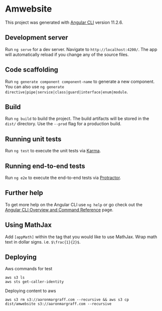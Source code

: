 # Amwebsite

This project was generated with [Angular CLI](https://github.com/angular/angular-cli) version 11.2.6.

## Development server

Run `ng serve` for a dev server. Navigate to `http://localhost:4200/`. The app will automatically reload if you change any of the source files.

## Code scaffolding

Run `ng generate component component-name` to generate a new component. You can also use `ng generate directive|pipe|service|class|guard|interface|enum|module`.

## Build

Run `ng build` to build the project. The build artifacts will be stored in the `dist/` directory. Use the `--prod` flag for a production build.

## Running unit tests

Run `ng test` to execute the unit tests via [Karma](https://karma-runner.github.io).

## Running end-to-end tests

Run `ng e2e` to execute the end-to-end tests via [Protractor](http://www.protractortest.org/).

## Further help

To get more help on the Angular CLI use `ng help` or go check out the [Angular CLI Overview and Command Reference](https://angular.io/cli) page.

## Using MathJax

Add `[appMath]` within the tag that you would like to use MathJax. Wrap math text in dollar signs. i.e. `$\frac{1}{2}$`.


## Deploying

Aws commands for test
```
aws s3 ls
aws sts get-caller-identity
```

Deploying content to aws
```
aws s3 rm s3://aaronmargraff.com --recursive && aws s3 cp dist/amwebsite s3://aaronmargraff.com --recursive
```
